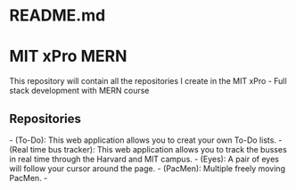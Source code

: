 # README.md
<h1> MIT xPro MERN </h1>

This repository will contain all the repositories I create in the MIT xPro - Full stack development with MERN course 


<h2>Repositories</h2>
- (To-Do): This web application allows you to creat your own To-Do lists. 
- (Real time bus tracker): This web application allows you to track the busses in real time through the Harvard and MIT campus. 
- (Eyes): A pair of eyes will follow your cursor around the page.
- (PacMen): Multiple freely moving PacMen. 
- 
